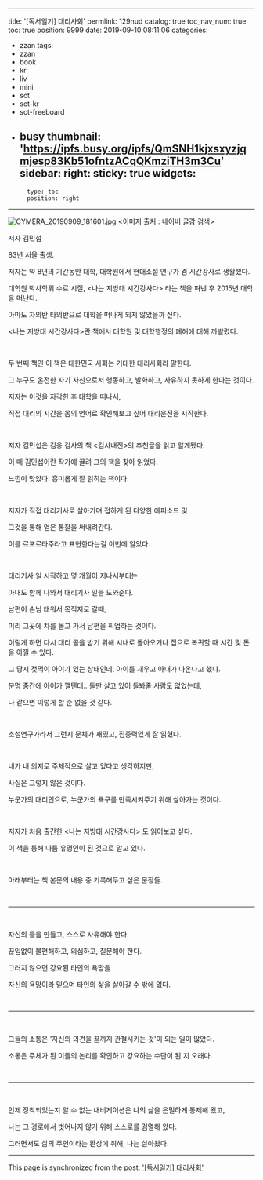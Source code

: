 
---
title: '[독서일기] 대리사회'
permlink: 129nud
catalog: true
toc_nav_num: true
toc: true
position: 9999
date: 2019-09-10 08:11:06
categories:
- zzan
tags:
- zzan
- book
- kr
- liv
- mini
- sct
- sct-kr
- sct-freeboard
- busy
thumbnail: 'https://ipfs.busy.org/ipfs/QmSNH1kjxsxyzjqmjesp83Kb51ofntzACqQKmziTH3m3Cu'
sidebar:
    right:
        sticky: true
widgets:
    -
        type: toc
        position: right
---


![CYMERA_20190909_181601.jpg](https://ipfs.busy.org/ipfs/QmSNH1kjxsxyzjqmjesp83Kb51ofntzACqQKmziTH3m3Cu)
<이미지 출처 : 네이버 글감 검색>

저자 김민섭

83년 서울 출생.

저자는 약  8년의 기간동안 대학, 대학원에서 현대소설 연구가 겸 시간강사로 생활했다.

대학원 박사학위 수료 시절, <나는 지방대 시간강사다> 라는 책을 펴낸 후 2015년 대학을 떠난다.

아마도 자의반 타의반으로 대학을 떠나게 되지 않았을까 싶다.

<나는 지방대 시간강사다>란 책에서 대학원 및 대학행정의 폐해에 대해 까발렸다.

​

두 번째 책인 이 책은 대한민국 사회는 거대한 대리사회라 말한다.

그 누구도 온전한 자기 자신으로서 행동하고, 발화하고, 사유하지 못하게 한다는 것이다.

저자는 이것을 자각한 후 대학을 떠나서, 

직접 대리의 시간을 몸의 언어로 확인해보고 싶어 대리운전을 시작한다.

​

저자 김민섭은 김웅 검사의 책 <검사내전>의 추천글을 읽고 알게됐다.

이 때 김민섭이란 작가에 끌려 그의 책을 찾아 읽었다.

느낌이 맞았다. 흥미롭게 잘 읽히는 책이다.

​

저자가 직접 대리기사로 살아가며 접하게 된 다양한 에피소드 및

그것을 통해 얻은 통찰을 써내려간다. 

이를 르포르타주라고 표현한다는걸 이번에 알았다.

​

대리기사 일 시작하고 몇 개월이 지나서부터는 

아내도 함께 나와서 대리기사 일을 도와준다. 

남편이 손님 태워서 목적지로 갈때, 

미리 그곳에 차를 몰고 가서 남편을 픽업하는 것이다.

이렇게 하면 다시 대리 콜을 받기 위해 시내로 돌아오거나 집으로 복귀할 때 시간 및 돈을 아낄 수 있다.

그 당시 젖먹이 아이가 있는 상태인데, 아이를 재우고 아내가 나온다고 했다.

분명 중간에 아이가 깰텐데.. 둘만 살고 있어 돌봐줄 사람도 없었는데,

나 같으면 이렇게 할 순 없을 것 같다.

​

소설연구가라서 그런지 문체가 재밌고, 집중력있게 잘 읽혔다.

​

내가 내 의지로 주체적으로 살고 있다고 생각하지만,

사실은 그렇지 않은 것이다.

누군가의 대리인으로, 누군가의 욕구를 만족시켜주기 위해 살아가는 것이다.

​

저자가 처음 출간한 <나는 지방대 시간강사다> 도 읽어보고 싶다.

이 책을 통해 나름 유명인이 된 것으로 알고 있다.

​

아래부터는 책 본문의 내용 중 기록해두고 싶은 문장들.

​

***

​

자신의 틀을 만들고, 스스로 사유해야 한다. 

끊임없이 불편해하고, 의심하고, 질문해야 한다. 

그러지 않으면 강요된 타인의 욕망을 

자신의 욕망이라 믿으며 타인의 삶을 살아갈 수 밖에 없다.

​

***

​

그들의 소통은 '자신의 의견을 끝까지 관철시키는 것'이 되는 일이 많았다.

소통은 주체가 된 이들의 논리를 확인하고 강요하는 수단이 된 지 오래다.

​

***

​

언제 장착되었는지 알 수 없는 내비게이션은 나의 삶을 은밀하게 통제해 왔고,

나는 그 경로에서 벗어나지 않기 위해 스스로를 검열해 왔다. 

그러면서도 삶의 주인이라는 환상에 취해, 나는 살아왔다.

- - -

This page is synchronized from the post: ['[독서일기] 대리사회'](https://steemit.com/@lucky2015/129nud)
